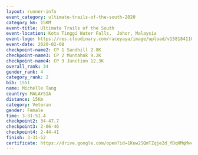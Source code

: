 ```yaml
--- 
layout: runner-info 
event_category: ultimate-trails-of-the-south-2020 
category_km: 15KM 
event-title: Ultimate Trails of the South 
event-location: Kota Tinggi Water Falls,  Johor, Malaysia 
event-logo: https://res.cloudinary.com/raceyaya/image/upload/v1581841103/logo/2020/ultimate-trails-2020_i93dfj.jpg 
event-date: 2020-02-08 
checkpoint-name2: CP 1 Sandhill 2.8K 
checkpoint-name3: CP 2 Muntahak 9.2K 
checkpoint-name4: CP 3 Junction 12.3K 
overall_rank: 34
gender_rank: 4
category_rank: 2
bib: 1551
name: Michelle Tang
country: MALAYSIA
distance: 15Km
category: Veteran
gender: Female
time: 3-31-51.4
checkpoint2: 34-47.7
checkpoint3: 2-06-46
checkpoint4: 2-44-41
finish: 3-31-52
certificate: https://drive.google.com/open?id=1Kuw2SQmTZqje2d_fDqHMqMwcRITllS5U
--- 
```

